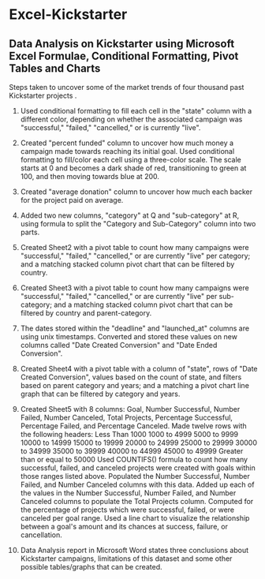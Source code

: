 # Excel-Kickstarter

## Data Analysis on Kickstarter using Microsoft Excel Formulae, Conditional Formatting, Pivot Tables and Charts

Steps taken to uncover some of the market trends of four thousand past Kickstarter projects . 

1) Used conditional formatting to fill each cell in the "state" column with a different color, depending on whether the associated campaign was "successful," "failed," "cancelled," or is currently "live".

2) Created "percent funded" column to uncover how much money a campaign made towards reaching its initial goal. Used conditional formatting to fill/color each cell using a three-color scale. The scale starts at 0 and becomes a dark shade of red, transitioning to green at 100, and then moving towards blue at 200.

3) Created "average donation" column to uncover how much each backer for the project paid on average.

4) Added two new columns, "category" at Q and "sub-category" at R, using formula to split the "Category and Sub-Category" column into two parts.

5) Created Sheet2 with a pivot table to count how many campaigns were "successful," "failed," "cancelled," or are currently "live" per category; and a matching stacked column pivot chart that can be filtered by country.

6) Created Sheet3 with a pivot table to count how many campaigns were "successful," "failed," "cancelled," or are currently "live" per sub-category; and a matching stacked column pivot chart that can be filtered by country and parent-category.

7) The dates stored within the "deadline" and "launched_at" columns are using unix timestamps. Converted and stored these values on new columns called "Date Created Conversion" and "Date Ended Conversion".

8) Created Sheet4 with a pivot table with a column of "state", rows of "Date Created Conversion", values based on the count of state, and filters based on parent category and years; and a matching a pivot chart line graph that can be filtered by category and years.

9) Created Sheet5 with 8 columns: Goal, Number Successful, Number Failed, Number Canceled, Total Projects, Percentage Successful, Percentage Failed, and Percentage Canceled. Made twelve rows with the following headers:
Less Than 1000
1000 to 4999
5000 to 9999
10000 to 14999
15000 to 19999
20000 to 24999
25000 to 29999
30000 to 34999
35000 to 39999
40000 to 44999
45000 to 49999
Greater than or equal to 50000
Used COUNTIFS() formula to count how many successful, failed, and canceled projects were created with goals within those ranges listed above. Populated the Number Successful, Number Failed, and Number Canceled columns with this data. Added up each of the values in the Number Successful, Number Failed, and Number Canceled columns to populate the Total Projects column. Computed for the percentage of projects which were successful, failed, or were canceled per goal range. Used a line chart to visualize the relationship between a goal's amount and its chances at success, failure, or cancellation.

10) Data Analysis report in Microsoft Word states three conclusions about Kickstarter campaigns, limitations of this dataset and some other possible tables/graphs that can be created.
